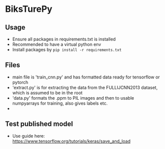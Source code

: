 # BiksTurePy
 
## Usage
- Ensure all packages in requirements.txt is installed
- Recommended to have a virtual python env
- Install packages by ``pip install -r requirements.txt``

## Files
- main file is 'train_cnn.py' and has formatted data ready for tensorflow or pytorch
- 'extract.py' is for extracting the data from the FULLIJCNN2013 dataset, which is assumed to be in the root
- 'data.py' formats the .ppm to PIL images and then to usable numpyarrays for training, also gives labels etc.
- 


## Test published model
- Use guide here: https://www.tensorflow.org/tutorials/keras/save_and_load

